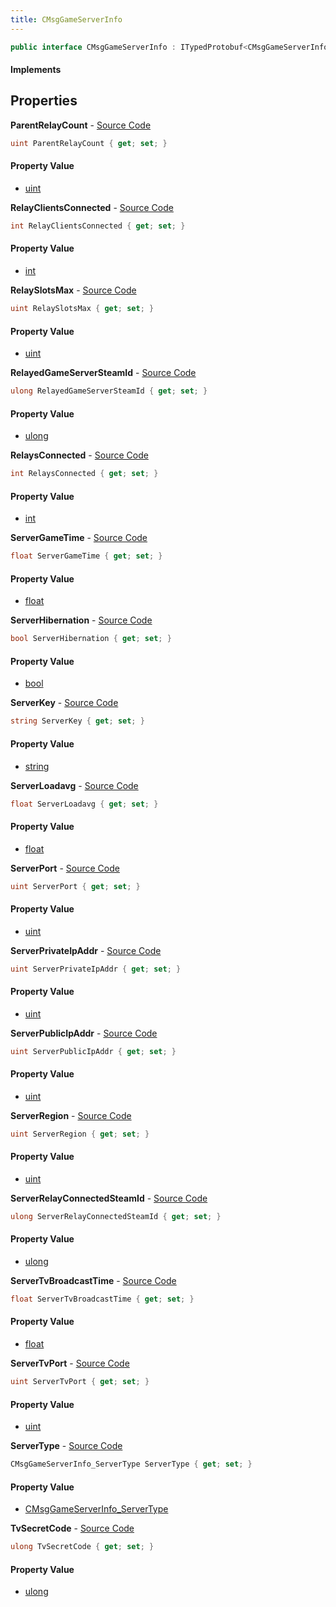 ```yaml
---
title: CMsgGameServerInfo
---
```


```csharp
public interface CMsgGameServerInfo : ITypedProtobuf<CMsgGameServerInfo>, INativeHandle
```

#### Implements

## Properties

**ParentRelayCount** - [Source Code](https://github.com/swiftly-solution/swiftlys2/blob/master/managed/src/SwiftlyS2.Generated/Protobufs/Interfaces/CMsgGameServerInfo.cs#L61)

```csharp
uint ParentRelayCount { get; set; }
```

#### Property Value

- [uint](https://learn.microsoft.com/dotnet/api/system.uint32)

**RelayClientsConnected** - [Source Code](https://github.com/swiftly-solution/swiftlys2/blob/master/managed/src/SwiftlyS2.Generated/Protobufs/Interfaces/CMsgGameServerInfo.cs#L55)

```csharp
int RelayClientsConnected { get; set; }
```

#### Property Value

- [int](https://learn.microsoft.com/dotnet/api/system.int32)

**RelaySlotsMax** - [Source Code](https://github.com/swiftly-solution/swiftlys2/blob/master/managed/src/SwiftlyS2.Generated/Protobufs/Interfaces/CMsgGameServerInfo.cs#L49)

```csharp
uint RelaySlotsMax { get; set; }
```

#### Property Value

- [uint](https://learn.microsoft.com/dotnet/api/system.uint32)

**RelayedGameServerSteamId** - [Source Code](https://github.com/swiftly-solution/swiftlys2/blob/master/managed/src/SwiftlyS2.Generated/Protobufs/Interfaces/CMsgGameServerInfo.cs#L58)

```csharp
ulong RelayedGameServerSteamId { get; set; }
```

#### Property Value

- [ulong](https://learn.microsoft.com/dotnet/api/system.uint64)

**RelaysConnected** - [Source Code](https://github.com/swiftly-solution/swiftlys2/blob/master/managed/src/SwiftlyS2.Generated/Protobufs/Interfaces/CMsgGameServerInfo.cs#L52)

```csharp
int RelaysConnected { get; set; }
```

#### Property Value

- [int](https://learn.microsoft.com/dotnet/api/system.int32)

**ServerGameTime** - [Source Code](https://github.com/swiftly-solution/swiftlys2/blob/master/managed/src/SwiftlyS2.Generated/Protobufs/Interfaces/CMsgGameServerInfo.cs#L43)

```csharp
float ServerGameTime { get; set; }
```

#### Property Value

- [float](https://learn.microsoft.com/dotnet/api/system.single)

**ServerHibernation** - [Source Code](https://github.com/swiftly-solution/swiftlys2/blob/master/managed/src/SwiftlyS2.Generated/Protobufs/Interfaces/CMsgGameServerInfo.cs#L28)

```csharp
bool ServerHibernation { get; set; }
```

#### Property Value

- [bool](https://learn.microsoft.com/dotnet/api/system.boolean)

**ServerKey** - [Source Code](https://github.com/swiftly-solution/swiftlys2/blob/master/managed/src/SwiftlyS2.Generated/Protobufs/Interfaces/CMsgGameServerInfo.cs#L25)

```csharp
string ServerKey { get; set; }
```

#### Property Value

- [string](https://learn.microsoft.com/dotnet/api/system.string)

**ServerLoadavg** - [Source Code](https://github.com/swiftly-solution/swiftlys2/blob/master/managed/src/SwiftlyS2.Generated/Protobufs/Interfaces/CMsgGameServerInfo.cs#L37)

```csharp
float ServerLoadavg { get; set; }
```

#### Property Value

- [float](https://learn.microsoft.com/dotnet/api/system.single)

**ServerPort** - [Source Code](https://github.com/swiftly-solution/swiftlys2/blob/master/managed/src/SwiftlyS2.Generated/Protobufs/Interfaces/CMsgGameServerInfo.cs#L19)

```csharp
uint ServerPort { get; set; }
```

#### Property Value

- [uint](https://learn.microsoft.com/dotnet/api/system.uint32)

**ServerPrivateIpAddr** - [Source Code](https://github.com/swiftly-solution/swiftlys2/blob/master/managed/src/SwiftlyS2.Generated/Protobufs/Interfaces/CMsgGameServerInfo.cs#L16)

```csharp
uint ServerPrivateIpAddr { get; set; }
```

#### Property Value

- [uint](https://learn.microsoft.com/dotnet/api/system.uint32)

**ServerPublicIpAddr** - [Source Code](https://github.com/swiftly-solution/swiftlys2/blob/master/managed/src/SwiftlyS2.Generated/Protobufs/Interfaces/CMsgGameServerInfo.cs#L13)

```csharp
uint ServerPublicIpAddr { get; set; }
```

#### Property Value

- [uint](https://learn.microsoft.com/dotnet/api/system.uint32)

**ServerRegion** - [Source Code](https://github.com/swiftly-solution/swiftlys2/blob/master/managed/src/SwiftlyS2.Generated/Protobufs/Interfaces/CMsgGameServerInfo.cs#L34)

```csharp
uint ServerRegion { get; set; }
```

#### Property Value

- [uint](https://learn.microsoft.com/dotnet/api/system.uint32)

**ServerRelayConnectedSteamId** - [Source Code](https://github.com/swiftly-solution/swiftlys2/blob/master/managed/src/SwiftlyS2.Generated/Protobufs/Interfaces/CMsgGameServerInfo.cs#L46)

```csharp
ulong ServerRelayConnectedSteamId { get; set; }
```

#### Property Value

- [ulong](https://learn.microsoft.com/dotnet/api/system.uint64)

**ServerTvBroadcastTime** - [Source Code](https://github.com/swiftly-solution/swiftlys2/blob/master/managed/src/SwiftlyS2.Generated/Protobufs/Interfaces/CMsgGameServerInfo.cs#L40)

```csharp
float ServerTvBroadcastTime { get; set; }
```

#### Property Value

- [float](https://learn.microsoft.com/dotnet/api/system.single)

**ServerTvPort** - [Source Code](https://github.com/swiftly-solution/swiftlys2/blob/master/managed/src/SwiftlyS2.Generated/Protobufs/Interfaces/CMsgGameServerInfo.cs#L22)

```csharp
uint ServerTvPort { get; set; }
```

#### Property Value

- [uint](https://learn.microsoft.com/dotnet/api/system.uint32)

**ServerType** - [Source Code](https://github.com/swiftly-solution/swiftlys2/blob/master/managed/src/SwiftlyS2.Generated/Protobufs/Interfaces/CMsgGameServerInfo.cs#L31)

```csharp
CMsgGameServerInfo_ServerType ServerType { get; set; }
```

#### Property Value

- [CMsgGameServerInfo_ServerType](/docs/api/shared/protobufdefinitions/cmsggameserverinfo_servertype)

**TvSecretCode** - [Source Code](https://github.com/swiftly-solution/swiftlys2/blob/master/managed/src/SwiftlyS2.Generated/Protobufs/Interfaces/CMsgGameServerInfo.cs#L64)

```csharp
ulong TvSecretCode { get; set; }
```

#### Property Value

- [ulong](https://learn.microsoft.com/dotnet/api/system.uint64)

